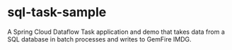 # sql-task-sample
A Spring Cloud Dataflow Task application and demo that takes data from a SQL database in batch processes and writes to GemFire IMDG.
